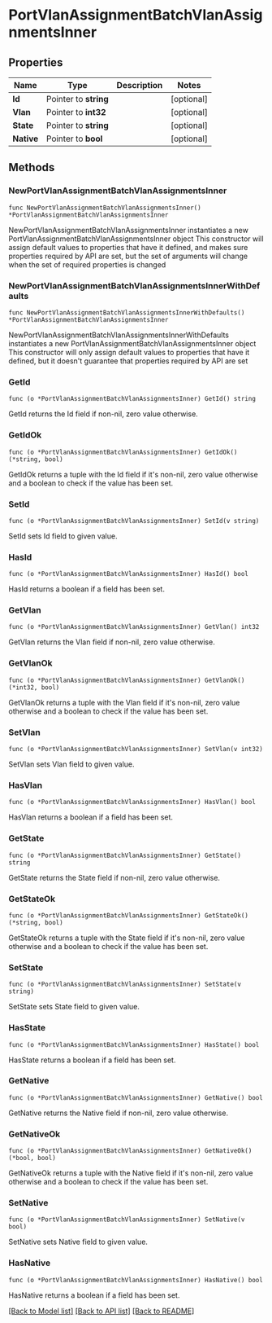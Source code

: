 # PortVlanAssignmentBatchVlanAssignmentsInner

## Properties

Name | Type | Description | Notes
------------ | ------------- | ------------- | -------------
**Id** | Pointer to **string** |  | [optional] 
**Vlan** | Pointer to **int32** |  | [optional] 
**State** | Pointer to **string** |  | [optional] 
**Native** | Pointer to **bool** |  | [optional] 

## Methods

### NewPortVlanAssignmentBatchVlanAssignmentsInner

`func NewPortVlanAssignmentBatchVlanAssignmentsInner() *PortVlanAssignmentBatchVlanAssignmentsInner`

NewPortVlanAssignmentBatchVlanAssignmentsInner instantiates a new PortVlanAssignmentBatchVlanAssignmentsInner object
This constructor will assign default values to properties that have it defined,
and makes sure properties required by API are set, but the set of arguments
will change when the set of required properties is changed

### NewPortVlanAssignmentBatchVlanAssignmentsInnerWithDefaults

`func NewPortVlanAssignmentBatchVlanAssignmentsInnerWithDefaults() *PortVlanAssignmentBatchVlanAssignmentsInner`

NewPortVlanAssignmentBatchVlanAssignmentsInnerWithDefaults instantiates a new PortVlanAssignmentBatchVlanAssignmentsInner object
This constructor will only assign default values to properties that have it defined,
but it doesn't guarantee that properties required by API are set

### GetId

`func (o *PortVlanAssignmentBatchVlanAssignmentsInner) GetId() string`

GetId returns the Id field if non-nil, zero value otherwise.

### GetIdOk

`func (o *PortVlanAssignmentBatchVlanAssignmentsInner) GetIdOk() (*string, bool)`

GetIdOk returns a tuple with the Id field if it's non-nil, zero value otherwise
and a boolean to check if the value has been set.

### SetId

`func (o *PortVlanAssignmentBatchVlanAssignmentsInner) SetId(v string)`

SetId sets Id field to given value.

### HasId

`func (o *PortVlanAssignmentBatchVlanAssignmentsInner) HasId() bool`

HasId returns a boolean if a field has been set.

### GetVlan

`func (o *PortVlanAssignmentBatchVlanAssignmentsInner) GetVlan() int32`

GetVlan returns the Vlan field if non-nil, zero value otherwise.

### GetVlanOk

`func (o *PortVlanAssignmentBatchVlanAssignmentsInner) GetVlanOk() (*int32, bool)`

GetVlanOk returns a tuple with the Vlan field if it's non-nil, zero value otherwise
and a boolean to check if the value has been set.

### SetVlan

`func (o *PortVlanAssignmentBatchVlanAssignmentsInner) SetVlan(v int32)`

SetVlan sets Vlan field to given value.

### HasVlan

`func (o *PortVlanAssignmentBatchVlanAssignmentsInner) HasVlan() bool`

HasVlan returns a boolean if a field has been set.

### GetState

`func (o *PortVlanAssignmentBatchVlanAssignmentsInner) GetState() string`

GetState returns the State field if non-nil, zero value otherwise.

### GetStateOk

`func (o *PortVlanAssignmentBatchVlanAssignmentsInner) GetStateOk() (*string, bool)`

GetStateOk returns a tuple with the State field if it's non-nil, zero value otherwise
and a boolean to check if the value has been set.

### SetState

`func (o *PortVlanAssignmentBatchVlanAssignmentsInner) SetState(v string)`

SetState sets State field to given value.

### HasState

`func (o *PortVlanAssignmentBatchVlanAssignmentsInner) HasState() bool`

HasState returns a boolean if a field has been set.

### GetNative

`func (o *PortVlanAssignmentBatchVlanAssignmentsInner) GetNative() bool`

GetNative returns the Native field if non-nil, zero value otherwise.

### GetNativeOk

`func (o *PortVlanAssignmentBatchVlanAssignmentsInner) GetNativeOk() (*bool, bool)`

GetNativeOk returns a tuple with the Native field if it's non-nil, zero value otherwise
and a boolean to check if the value has been set.

### SetNative

`func (o *PortVlanAssignmentBatchVlanAssignmentsInner) SetNative(v bool)`

SetNative sets Native field to given value.

### HasNative

`func (o *PortVlanAssignmentBatchVlanAssignmentsInner) HasNative() bool`

HasNative returns a boolean if a field has been set.


[[Back to Model list]](../README.md#documentation-for-models) [[Back to API list]](../README.md#documentation-for-api-endpoints) [[Back to README]](../README.md)


